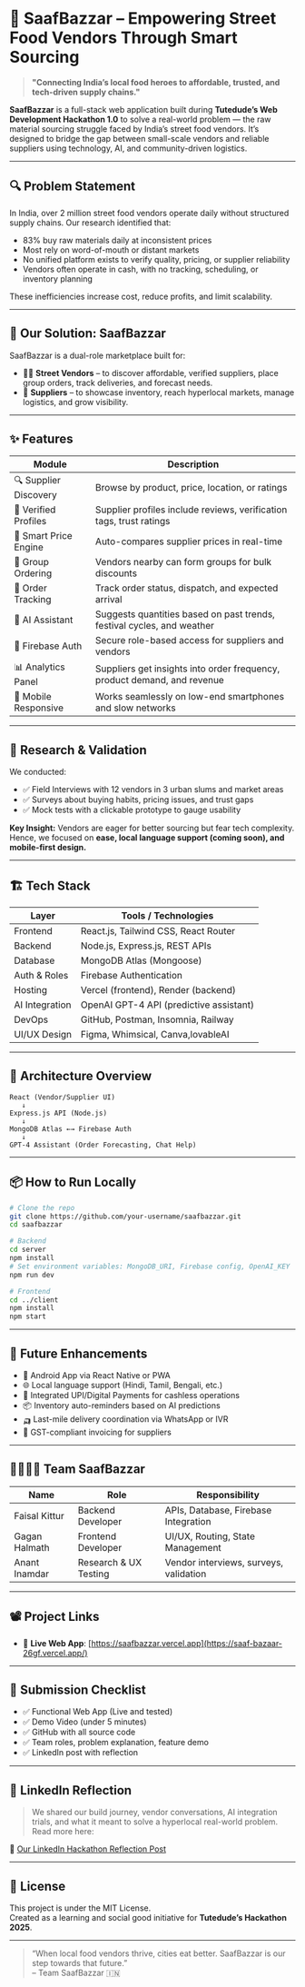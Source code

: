 
# 🧺 SaafBazzar – Empowering Street Food Vendors Through Smart Sourcing

> **"Connecting India’s local food heroes to affordable, trusted, and tech-driven supply chains."**

**SaafBazzar** is a full-stack web application built during **Tutedude’s Web Development Hackathon 1.0** to solve a real-world problem — the raw material sourcing struggle faced by India’s street food vendors. It’s designed to bridge the gap between small-scale vendors and reliable suppliers using technology, AI, and community-driven logistics.

---

## 🔍 Problem Statement

In India, over 2 million street food vendors operate daily without structured supply chains. Our research identified that:

- 83% buy raw materials daily at inconsistent prices  
- Most rely on word-of-mouth or distant markets  
- No unified platform exists to verify quality, pricing, or supplier reliability  
- Vendors often operate in cash, with no tracking, scheduling, or inventory planning  

These inefficiencies increase cost, reduce profits, and limit scalability.

---

## 🎯 Our Solution: SaafBazzar

SaafBazzar is a dual-role marketplace built for:

- 🧑‍🍳 **Street Vendors** – to discover affordable, verified suppliers, place group orders, track deliveries, and forecast needs.  
- 🏪 **Suppliers** – to showcase inventory, reach hyperlocal markets, manage logistics, and grow visibility.

---

## ✨ Features

| Module                | Description                                                                 |
|-----------------------|-----------------------------------------------------------------------------|
| 🔍 Supplier Discovery | Browse by product, price, location, or ratings                             |
| 💬 Verified Profiles  | Supplier profiles include reviews, verification tags, trust ratings        |
| 🧾 Smart Price Engine | Auto-compares supplier prices in real-time                                 |
| 🤝 Group Ordering     | Vendors nearby can form groups for bulk discounts                          |
| 🚚 Order Tracking     | Track order status, dispatch, and expected arrival                         |
| 🤖 AI Assistant       | Suggests quantities based on past trends, festival cycles, and weather     |
| 🔐 Firebase Auth      | Secure role-based access for suppliers and vendors                         |
| 📊 Analytics Panel    | Suppliers get insights into order frequency, product demand, and revenue   |
| 📱 Mobile Responsive  | Works seamlessly on low-end smartphones and slow networks                  |

---

## 🧠 Research & Validation

We conducted:

- ✅ Field Interviews with 12 vendors in 3 urban slums and market areas  
- ✅ Surveys about buying habits, pricing issues, and trust gaps  
- ✅ Mock tests with a clickable prototype to gauge usability  

**Key Insight:** Vendors are eager for better sourcing but fear tech complexity. Hence, we focused on **ease, local language support (coming soon), and mobile-first design.**

---

## 🏗️ Tech Stack

| Layer         | Tools / Technologies                            |
|---------------|--------------------------------------------------|
| Frontend      | React.js, Tailwind CSS, React Router            |
| Backend       | Node.js, Express.js, REST APIs                  |
| Database      | MongoDB Atlas (Mongoose)                        |
| Auth & Roles  | Firebase Authentication                         |
| Hosting       | Vercel (frontend), Render (backend)             |
| AI Integration| OpenAI GPT-4 API (predictive assistant)         |
| DevOps        | GitHub, Postman, Insomnia, Railway              |
| UI/UX Design  | Figma, Whimsical, Canva,lovableAI                        |

---

## 📐 Architecture Overview

```
React (Vendor/Supplier UI)
   ↓
Express.js API (Node.js)
   ↓
MongoDB Atlas ←→ Firebase Auth
   ↓
GPT-4 Assistant (Order Forecasting, Chat Help)
```

---

## 📦 How to Run Locally

```bash
# Clone the repo
git clone https://github.com/your-username/saafbazzar.git
cd saafbazzar

# Backend
cd server
npm install
# Set environment variables: MongoDB_URI, Firebase config, OpenAI_KEY
npm run dev

# Frontend
cd ../client
npm install
npm start
```

---

## 🚀 Future Enhancements

- 📱 Android App via React Native or PWA  
- 🌐 Local language support (Hindi, Tamil, Bengali, etc.)  
- 💸 Integrated UPI/Digital Payments for cashless operations  
- 📦 Inventory auto-reminders based on AI predictions  
- 🛺 Last-mile delivery coordination via WhatsApp or IVR  
- 🧾 GST-compliant invoicing for suppliers  

---

## 👨‍👩‍👧‍👦 Team SaafBazzar

| Name         | Role                  | Responsibility                         |
|--------------|-----------------------|----------------------------------------|
| Faisal Kittur| Backend Developer     | APIs, Database, Firebase Integration   |
| Gagan Halmath| Frontend Developer    | UI/UX, Routing, State Management       |
| Anant Inamdar| Research & UX Testing | Vendor interviews, surveys, validation |


---

## 📽️ Project Links

- 🔗 **Live Web App**: [https://saafbazzar.vercel.app](https://saaf-bazaar-26gf.vercel.app/)  
---

## 🏁 Submission Checklist

- ✅ Functional Web App (Live and tested)  
- ✅ Demo Video (under 5 minutes)  
- ✅ GitHub with all source code  
- ✅ Team roles, problem explanation, feature demo  
- ✅ LinkedIn post with reflection  

---

## 📢 LinkedIn Reflection

> We shared our build journey, vendor conversations, AI integration trials, and what it meant to solve a hyperlocal real-world problem. Read more here:

🔗 [Our LinkedIn Hackathon Reflection Post]((https://www.linkedin.com/in/anantinamdar77/))

---

## 📝 License

This project is under the MIT License.  
Created as a learning and social good initiative for **Tutedude’s Hackathon 2025**.

---

> “When local food vendors thrive, cities eat better. SaafBazzar is our step towards that future.”  
> – Team SaafBazzar 🇮🇳
